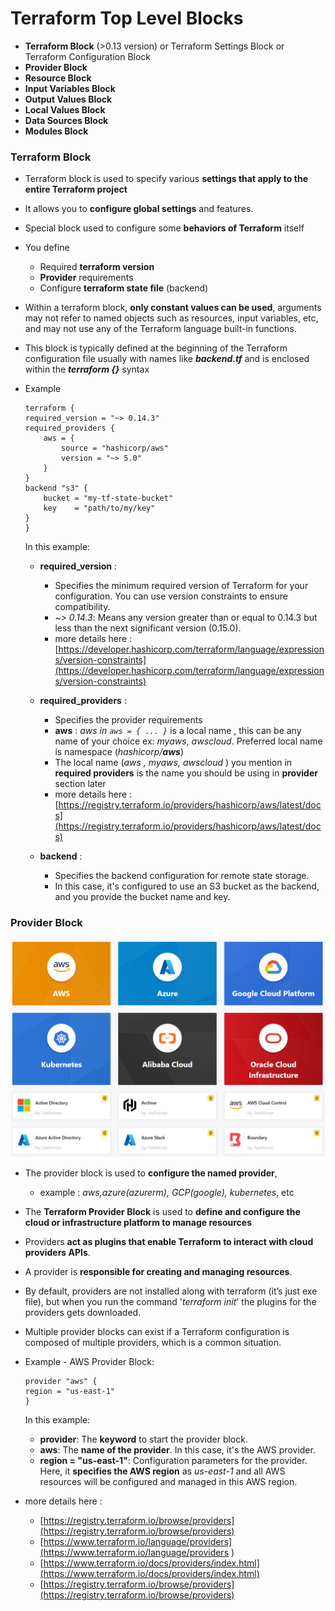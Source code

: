 # Terraform Top Level Blocks
- **Terraform Block** (>0.13 version) or Terraform Settings Block or Terraform Configuration Block
- **Provider Block**
- **Resource Block**
- **Input Variables Block**
- **Output Values Block**
- **Local Values Block**
- **Data Sources Block**
- **Modules Block**

### **Terraform Block**

- Terraform block is used to specify various **settings that apply to the entire Terraform project**
- It allows you to **configure global settings** and features.
- Special block used to configure some **behaviors of Terraform** itself
- You define
    - Required **terraform version**
    - **Provider** requirements
    - Configure **terraform state file** (backend)
- Within a terraform block, **only constant values can be used**, arguments may not refer to named objects such as resources, input variables, etc, and may not use any of the Terraform language built-in functions.
- This block is typically defined at the beginning of the Terraform configuration file usually with names like ***backend.tf*** and is enclosed within the ***terraform {}*** syntax
- Example
    ```hcl
    terraform {
    required_version = "~> 0.14.3"
    required_providers {
        aws = {
            source = "hashicorp/aws"
            version = "~> 5.0"
        }
    }
    backend "s3" {
        bucket = "my-tf-state-bucket"
        key    = "path/to/my/key"
    }
    }
    ```
    In this example:

    - **required_version** :
        - Specifies the minimum required version of Terraform for your configuration. You can use version constraints to ensure compatibility.
        - *~> 0.14.3*: Means any version greater than or equal to 0.14.3 but less than the next significant version (0.15.0).
        - more details here : [https://developer.hashicorp.com/terraform/language/expressions/version-constraints](https://developer.hashicorp.com/terraform/language/expressions/version-constraints)

    - **required_providers** :
        - Specifies the provider requirements
        - **aws** : *aws in `aws = { ... }`* is a local name , this can be any name of your choice ex: *myaws*, *awscloud*. Preferred local name is namespace  (*hashicorp/**aws***)
        - The local name (*aws , myaws, awscloud* ) you mention in **required providers** is the name you should be using in **provider** section later 
        - more details here : [https://registry.terraform.io/providers/hashicorp/aws/latest/docs](https://registry.terraform.io/providers/hashicorp/aws/latest/docs)

    - **backend** :
        - Specifies the backend configuration for remote state storage.
        - In this case, it's configured to use an S3 bucket as the backend, and you provide the bucket name and key.

### **Provider Block**

![Terraform Provider](./imgs/TerraformProvider.png)

- The provider block is used to **configure the named provider**, 
    - example : *aws,azure(azurerm), GCP(google), kubernetes*, etc 
- The **Terraform Provider Block** is used to **define and configure the cloud or infrastructure platform to manage resources**
- Providers **act as plugins that enable Terraform to interact with cloud providers APIs**.
- A provider is **responsible for creating and managing resources**. 
- By default, providers are not installed along with terraform (it’s just exe file), but when you run the command '*terraform init*' the plugins for the providers gets downloaded.
- Multiple provider blocks can exist if a Terraform configuration is composed of multiple providers, which is a common situation.


- Example - AWS Provider Block:

    ```hcl
    provider "aws" {
    region = "us-east-1"
    }
    ```
    In this example:
    - **provider**: The **keyword** to start the provider block.
    - **aws**: The **name of the provider**. In this case, it's the AWS provider.
    - **region = "us-east-1"**: Configuration parameters for the provider. Here, it **specifies the AWS region** as *us-east-1* and all AWS resources will be configured and managed in this AWS region.
- more details here : 
    - [https://registry.terraform.io/browse/providers](https://registry.terraform.io/browse/providers)
    - [https://www.terraform.io/language/providers](https://www.terraform.io/language/providers )
    - [https://www.terraform.io/docs/providers/index.html](https://www.terraform.io/docs/providers/index.html)
    - [https://registry.terraform.io/browse/providers](https://registry.terraform.io/browse/providers)
